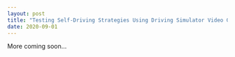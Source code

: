 ```yaml
---
layout: post
title: "Testing Self-Driving Strategies Using Driving Simulator Video Games"
date: 2020-09-01
---
```

More coming soon...
